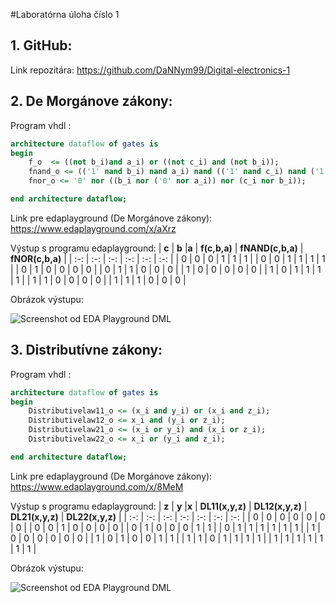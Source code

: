 #Laboratórna úloha číslo 1

## 1. GitHub:

Link repozitára: https://github.com/DaNNym99/Digital-electronics-1

## 2. De Morgánove zákony:

Program vhdl :

```vhdl
architecture dataflow of gates is
begin
    f_o  <= ((not b_i)and a_i) or ((not c_i) and (not b_i));
    fnand_o <= (('1' nand b_i) nand a_i) nand (('1' nand c_i) nand ('1' nand b_i));
    fnor_o <= '0' nor ((b_i nor ('0' nor a_i)) nor (c_i nor b_i));

end architecture dataflow;
```

Link pre edaplayground (De Morgánove zákony): https://www.edaplayground.com/x/aXrz

Výstup s programu edaplayground:
| **c** | **b** |**a** | **f(c,b,a)** | **fNAND(c,b,a)** | **fNOR(c,b,a)** |
| :-: | :-: | :-: | :-: | :-: | :-: |
| 0 | 0 | 0 | 1 | 1 | 1 |
| 0 | 0 | 1 | 1 | 1 | 1 |
| 0 | 1 | 0 | 0 | 0 | 0 |
| 0 | 1 | 1 | 0 | 0 | 0 |
| 1 | 0 | 0 | 0 | 0 | 0 |
| 1 | 0 | 1 | 1 | 1 | 1 |
| 1 | 1 | 0 | 0 | 0 | 0 |
| 1 | 1 | 1 | 0 | 0 | 0 |

Obrázok výstupu:

![Screenshot od EDA Playground DML](https://github.com/DaNNym99/Digital-electronics-1/blob/main/Labs/01-gates/Images/DML.PNG)

## 3. Distributívne zákony:

Program vhdl :

```vhdl
architecture dataflow of gates is
begin
    Distributivelaw11_o <= (x_i and y_i) or (x_i and z_i);
    Distributivelaw12_o <= x_i and (y_i or z_i);
    Distributivelaw21_o <= (x_i or y_i) and (x_i or z_i);
    Distributivelaw22_o <= x_i or (y_i and z_i);

end architecture dataflow;
```

Link pre edaplayground (De Morgánove zákony): https://www.edaplayground.com/x/8MeM

Výstup s programu edaplayground:
| **z** | **y** |**x** | **DL11(x,y,z)** | **DL12(x,y,z)** | **DL21(x,y,z)** | **DL22(x,y,z)** |
| :-: | :-: | :-: | :-: | :-: | :-: | :-: |
| 0 | 0 | 0 | 0 | 0 | 0 | 0 |
| 0 | 0 | 1 | 0 | 0 | 0 | 0 |
| 0 | 1 | 0 | 0 | 0 | 1 | 1 |
| 0 | 1 | 1 | 1 | 1 | 1 | 1 |
| 1 | 0 | 0 | 0 | 0 | 0 | 0 |
| 1 | 0 | 1 | 0 | 0 | 1 | 1 |
| 1 | 1 | 0 | 1 | 1 | 1 | 1 |
| 1 | 1 | 1 | 1 | 1 | 1 | 1 |

Obrázok výstupu:

![Screenshot od EDA Playground DML](https://github.com/DaNNym99/Digital-electronics-1/blob/main/Labs/01-gates/Images/DL.PNG)
